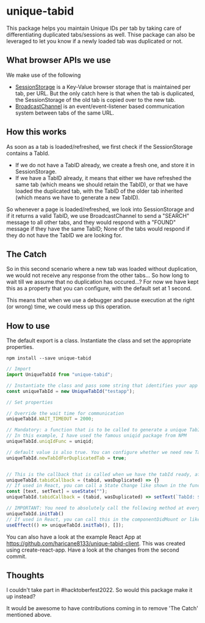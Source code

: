 # unique-tabid

This package helps you maintain Unique IDs per tab by taking care of differentiating duplicated tabs/sessions as well. Thise package can also be leveraged to let you know if a newly loaded tab was duplicated or not.

## What browser APIs we use
We make use of the following
- [SessionStorage](https://developer.mozilla.org/en-US/docs/Web/API/Window/sessionStorage) is a Key-Value browser storage that is maintained per tab, per URL. But the only catch here is that when the tab is duplicated, the SessionStorage of the old tab is copied over to the new tab.
- [BroadcastChannel](https://developer.mozilla.org/en-US/docs/Web/API/BroadcastChannel) is an event/event-listener based communication system between tabs of the same URL.

## How this works
As soon as a tab is loaded/refreshed, we first check if the SessionStorage contains a TabId.
- If we do not have a TabID already, we create a fresh one, and store it in SessionStorage.
- If we have a TabID already, it means that either we have refreshed the same tab (which means we should retain the TabID), or that we have loaded the duplicated tab, with the TabID of the older tab inherited (which means we have to generate a new TabID).

So whenever a page is loaded/refreshed, we look into SessionStorage and if it returns a valid TabID, we use BroadcastChannel to send a "SEARCH" message to all other tabs, and they would respond with a "FOUND" message if they have the same TabID; None of the tabs would respond if they do not have the TabID we are looking for.


## The Catch
So in this second scenario where a new tab was loaded without duplication, we would not receive any response from the other tabs... So how long to wait till we assume that no duplication has occured...? For now we have kept this as a property that you can configure, with the default set at 1 second.

This means that when we use a debugger and pause execution at the right (or wrong) time, we could mess up this operation.

## How to use
The default export is a class. Instantiate the class and set the appropriate properties.

```console
npm install --save unique-tabid
```

```js
// Import
import UniqueTabId from "unique-tabid";

// Instantiate the class and pass some string that identifies your app
const uniqueTabId = new UniqueTabId("testapp");

// Set properties

// Override the wait time for communication
uniqueTabId.WAIT_TIMEOUT = 2000;

// Mandatory: a function that is to be called to generate a unique TabID.
// In this example, I have used the famous uniqid package from NPM
uniqueTabId.uniqIdFunc = uniqid;

// default value is also true. You can configure whether we need new TabIDs for duplicated tabs
uniqueTabId.newTabIdForDuplicatedTab = true;


// This is the callback that is called when we have the tabId ready, after all the communications
uniqueTabId.tabidCallback = (tabid, wasDuplicated) => {}
// If used in React, you can call a State Change like shown in the functional React example below.
const [text, setText] = useState("");
uniqueTabId.tabidCallback = (tabid, wasDuplicated) => setText(`TabId: ${tabid}; Duplicated: ${wasDuplicated}`);

// IMPORTANT: You need to absolutely call the following method at every tab initialization. This is the main process.
uniqueTabId.initTab()
// If used in React, you can call this in the componentDidMount or like in the following functional React equivalent.
useEffect(() => uniqueTabId.initTab(), []);
```

You can also have a look at the example React App at https://github.com/haricane8133/unique-tabid-client. This was created using create-react-app. Have a look at the changes from the second commit.

## Thoughts
I couldn't take part in #hacktoberfest2022. So would this package make it up instead?

It would be awesome to have contributions coming in to remove 'The Catch' mentioned above.